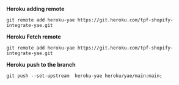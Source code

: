 
**Heroku adding remote**
```shell
git remote add heroku-yae https://git.heroku.com/tpf-shopify-integrate-yae.git
```

**Heroku Fetch remote**
```shell
git remote add heroku-yae https://git.heroku.com/tpf-shopify-integrate-yae.git
```

**Heroku push to the branch**
```shell
git push --set-upstream  heroku-yae heroku/yae/main:main;
```